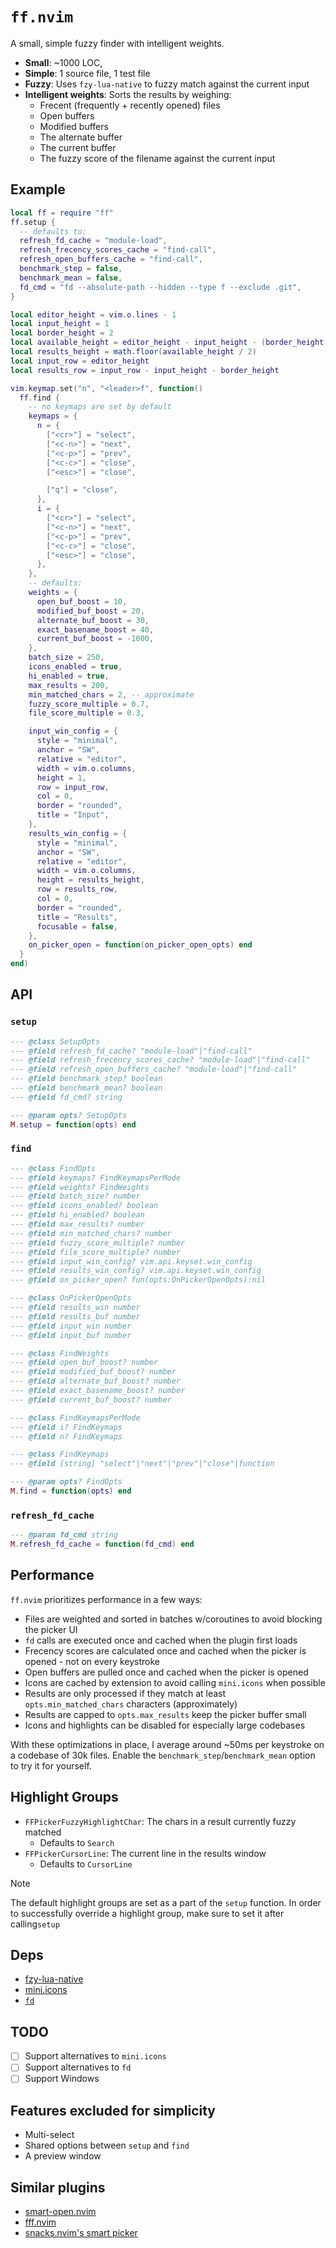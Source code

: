 # `ff.nvim`

A small, simple fuzzy finder with intelligent weights.

- **Small**: ~1000 LOC,
- **Simple**: 1 source file, 1 test file
- **Fuzzy**: Uses `fzy-lua-native` to fuzzy match against the current input
- **Intelligent weights**: Sorts the results by weighing:
    - Frecent (frequently + recently opened) files
    - Open buffers
    - Modified buffers
    - The alternate buffer
    - The current buffer
    - The fuzzy score of the filename against the current input

## Example
```lua
local ff = require "ff"
ff.setup {
  -- defaults to:
  refresh_fd_cache = "module-load",
  refresh_frecency_scores_cache = "find-call",
  refresh_open_buffers_cache = "find-call",
  benchmark_step = false,
  benchmark_mean = false,
  fd_cmd = "fd --absolute-path --hidden --type f --exclude .git",
}

local editor_height = vim.o.lines - 1
local input_height = 1
local border_height = 2
local available_height = editor_height - input_height - (border_height * 3)
local results_height = math.floor(available_height / 2)
local input_row = editor_height
local results_row = input_row - input_height - border_height

vim.keymap.set("n", "<leader>f", function()
  ff.find {
    -- no keymaps are set by default
    keymaps = {
      n = {
        ["<cr>"] = "select",
        ["<c-n>"] = "next",
        ["<c-p>"] = "prev",
        ["<c-c>"] = "close",
        ["<esc>"] = "close",

        ["q"] = "close",
      },
      i = {
        ["<cr>"] = "select",
        ["<c-n>"] = "next",
        ["<c-p>"] = "prev",
        ["<c-c>"] = "close",
        ["<esc>"] = "close",
      },
    },
    -- defaults:
    weights = {
      open_buf_boost = 10,
      modified_buf_boost = 20,
      alternate_buf_boost = 30,
      exact_basename_boost = 40,
      current_buf_boost = -1000,
    },
    batch_size = 250,
    icons_enabled = true,
    hi_enabled = true,
    max_results = 200,
    min_matched_chars = 2, -- approximate
    fuzzy_score_multiple = 0.7,
    file_score_multiple = 0.3,

    input_win_config = {
      style = "minimal",
      anchor = "SW",
      relative = "editor",
      width = vim.o.columns,
      height = 1,
      row = input_row,
      col = 0,
      border = "rounded",
      title = "Input",
    },
    results_win_config = {
      style = "minimal",
      anchor = "SW",
      relative = "editor",
      width = vim.o.columns,
      height = results_height,
      row = results_row,
      col = 0,
      border = "rounded",
      title = "Results",
      focusable = false,
    },
    on_picker_open = function(on_picker_open_opts) end
  }
end)
```

## API

### `setup`
```lua 
--- @class SetupOpts
--- @field refresh_fd_cache? "module-load"|"find-call"
--- @field refresh_frecency_scores_cache? "module-load"|"find-call"
--- @field refresh_open_buffers_cache? "module-load"|"find-call"
--- @field benchmark_step? boolean
--- @field benchmark_mean? boolean
--- @field fd_cmd? string

--- @param opts? SetupOpts
M.setup = function(opts) end
```

### `find`
```lua 
--- @class FindOpts
--- @field keymaps? FindKeymapsPerMode
--- @field weights? FindWeights
--- @field batch_size? number
--- @field icons_enabled? boolean
--- @field hi_enabled? boolean
--- @field max_results? number
--- @field min_matched_chars? number
--- @field fuzzy_score_multiple? number
--- @field file_score_multiple? number
--- @field input_win_config? vim.api.keyset.win_config
--- @field results_win_config? vim.api.keyset.win_config
--- @field on_picker_open? fun(opts:OnPickerOpenOpts):nil

--- @class OnPickerOpenOpts
--- @field results_win number
--- @field results_buf number
--- @field input_win number
--- @field input_buf number

--- @class FindWeights
--- @field open_buf_boost? number
--- @field modified_buf_boost? number
--- @field alternate_buf_boost? number
--- @field exact_basename_boost? number
--- @field current_buf_boost? number

--- @class FindKeymapsPerMode
--- @field i? FindKeymaps
--- @field n? FindKeymaps

--- @class FindKeymaps
--- @field [string] "select"|"next"|"prev"|"close"|function

--- @param opts? FindOpts
M.find = function(opts) end
```

### `refresh_fd_cache`
```lua
--- @param fd_cmd string
M.refresh_fd_cache = function(fd_cmd) end
```

## Performance
`ff.nvim` prioritizes performance in a few ways:

- Files are weighted and sorted in batches w/coroutines to avoid blocking the picker UI
- `fd` calls are executed once and cached when the plugin first loads
- Frecency scores are calculated once and cached when the picker is opened - not on every keystroke
- Open buffers are pulled once and cached when the picker is opened
- Icons are cached by extension to avoid calling `mini.icons` when possible
- Results are only processed if they match at least `opts.min_matched_chars` characters (approximately)
- Results are capped to `opts.max_results` keep the picker buffer small
- Icons and highlights can be disabled for especially large codebases

With these optimizations in place, I average around ~50ms per keystroke on a codebase of 30k files. Enable the `benchmark_step`/`benchmark_mean` option to try it for yourself.

## Highlight Groups
- `FFPickerFuzzyHighlightChar`: The chars in a result currently fuzzy matched
  - Defaults to `Search`
- `FFPickerCursorLine`: The current line in the results window
  - Defaults to `CursorLine`

> [!NOTE]
> The default highlight groups are set as a part of the `setup` function. In order to successfully override a highlight group, make sure to set it
after calling`setup`

## Deps
- [fzy-lua-native](https://github.com/romgrk/fzy-lua-native)
- [mini.icons](https://github.com/echasnovski/mini.icons)
- [`fd`](https://github.com/sharkdp/fd)

## TODO
- [ ] Support alternatives to `mini.icons`
- [ ] Support alternatives to `fd`
- [ ] Support Windows

## Features excluded for simplicity
- Multi-select
- Shared options between `setup` and `find`
- A preview window

## Similar plugins
- [smart-open.nvim](https://github.com/danielfalk/smart-open.nvim)
- [fff.nvim](https://github.com/dmtrKovalenko/fff.nvim)
- [snacks.nvim's smart picker](https://github.com/folke/snacks.nvim/blob/main/docs/picker.md#smart)
